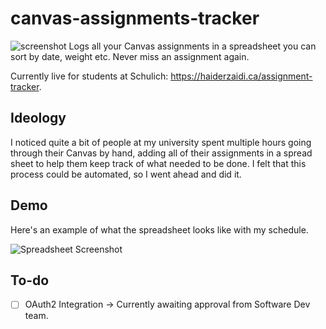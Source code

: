 # canvas-assignments-tracker
![screenshot](https://i.imgur.com/rbTGmMG.png)
Logs all your Canvas assignments in a spreadsheet you can sort by date, weight etc. Never miss an assignment again.

Currently live for students at Schulich: https://haiderzaidi.ca/assignment-tracker.

## Ideology
I noticed quite a bit of people at my university spent multiple hours going through their Canvas by hand, adding all of their assignments in a spread sheet to help them keep track of what needed to be done. I felt that this process could be automated, so I went ahead and did it.

## Demo

Here's an example of what the spreadsheet looks like with my schedule.

![Spreadsheet Screenshot](https://i.imgur.com/St3tWkZ.png)

## To-do
- [ ] OAuth2 Integration -> Currently awaiting approval from Software Dev team.


